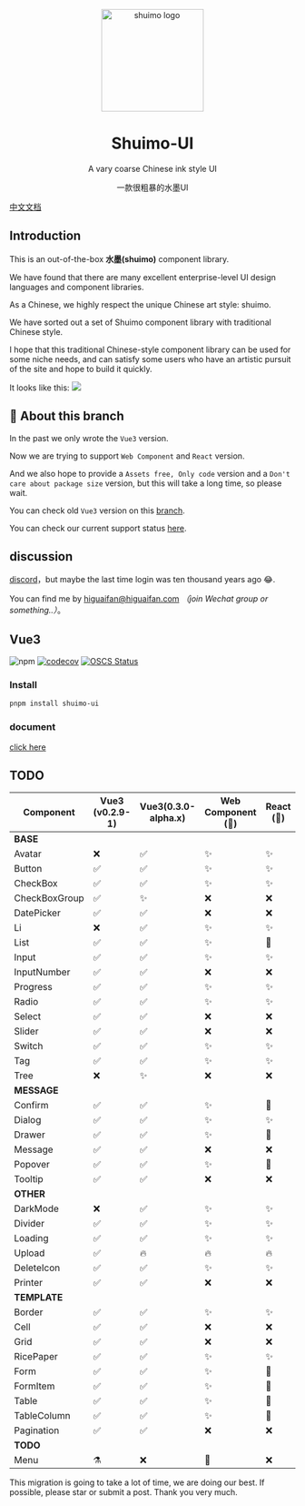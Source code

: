<p align="center">
  <a href="https://shuimo.design" target="_blank" rel="noopener noreferrer">
    <img width="180" src="https://raw.githubusercontent.com/janghood/shuimo-ui/main/assets/icons/logo.svg" 
        alt="shuimo logo">
  </a>
</p>
<h1 align="center">Shuimo-UI</h1>

<p align="center">A vary coarse Chinese ink style UI</p>
<p align="center">一款很粗暴的水墨UI</p>

[中文文档](https://github.com/janghood/shuimo-ui/blob/main/assets/README/README.zh.md)

## Introduction

This is an out-of-the-box **水墨(shuimo)** component library.

We have found that there are many excellent enterprise-level UI design languages and component libraries.

As a Chinese, we highly respect the unique Chinese art style: shuimo.

We have sorted out a set of Shuimo component library with traditional Chinese style.

I hope that this traditional Chinese-style component library can be used for some niche needs, and can satisfy some
users who have an artistic pursuit of the site and hope to build it quickly.

It looks like this:
<img src="https://github.com/janghood/shuimo-ui/blob/main/assets/img/example.png?raw=true">

## 🚧 About this branch

In the past we only wrote the `Vue3` version.

Now we are trying to support `Web Component` and `React` version.

And we also hope to provide a `Assets free, Only code` version and a `Don't care about package size` version,
but this will take a long time, so please wait.

You can check old `Vue3` version on this [branch](https://github.com/janghood/shuimo-ui/tree/vue).

You can check our current support status [here](https://github.com/janghood/shuimo-ui/tree/main#TODO).

## discussion

[discord](https://discord.gg/xy3BenWvYj)，but maybe the last time login was ten thousand years ago 😂.

You can find me by <a href="mailto:higuaifan@higuaifan.com">higuaifan@higuaifan.com</a>  _（join Wechat group or something..）_。

## Vue3

![npm](https://img.shields.io/npm/v/shuimo-ui?color=%23c50315&style=flat-square)
[![codecov](https://codecov.io/gh/janghood/shuimo-ui/branch/master/graph/badge.svg?token=JYTSFCTMZD)](https://codecov.io/gh/janghood/shuimo-ui)
[![OSCS Status](https://www.oscs1024.com/platform/badge/janghood/shuimo-ui.svg?size=small)](https://www.oscs1024.com/project/janghood/shuimo-ui?ref=badge_small)

### Install

```bash
pnpm install shuimo-ui
```

### document

[click here](https://shuimo.design)

## TODO

| Component     | Vue3 (v0.2.9-1) | Vue3(0.3.0-alpha.x) | Web Component (🚧) | React (🚧) |
|---------------|-----------------|---------------------|--------------------|------------|
| **BASE**      |                 |                     |                    |            |
| Avatar        | ❌               | ✅                   | ✨                  | ✨          |
| Button        | ✅               | ✅                   | ✨                  | ✨          |
| CheckBox      | ✅               | ✅                   | ✨                  | ✨          |
| CheckBoxGroup | ✅               | ✨                   | ❌                  | ❌          |
| DatePicker    | ✅               | ✅                   | ❌                  | ❌          |
| Li            | ❌               | ✅                   | ✨                  | ✨          |
| List          | ✅               | ✅                   | ✨                  | 🚧         |
| Input         | ✅               | ✅                   | ✨                  | ✨          |
| InputNumber   | ✅               | ✅                   | ❌                  | ❌          |
| Progress      | ✅               | ✅                   | ✨                  | ✨          |
| Radio         | ✅               | ✅                   | ✨                  | ✨          |
| Select        | ✅               | ✅                   | ❌                  | ❌          |
| Slider        | ✅               | ✅                   | ❌                  | ❌          |
| Switch        | ✅               | ✅                   | ✨                  | ✨          |
| Tag           | ✅               | ✅                   | ✨                  | ✨          |
| Tree          | ❌               | ✨                   | ❌                  | ❌          |
| **MESSAGE**   |                 |                     |                    |            |
| Confirm       | ✅               | ✅                   | ✨                  | 🚧         |
| Dialog        | ✅               | ✅                   | ✨                  | ✨          |
| Drawer        | ✅               | ✅                   | ✨                  | 🚧         |
| Message       | ✅               | ✅                   | ❌                  | ❌          |
| Popover       | ✅               | ✅                   | ✨                  | 🚧         |
| Tooltip       | ✅               | ✅                   | ❌                  | ❌          |
| **OTHER**     |                 |                     |                    |            |
| DarkMode      | ❌               | ✅                   | ✨                  | ✨          |
| Divider       | ✅               | ✅                   | ✨                  | ✨          |
| Loading       | ✅               | ✅                   | ✨                  | ✨          |
| Upload        | ✅               | 🔥                  | 🔥                 | 🔥         |
| DeleteIcon    | ✅               | ✅                   | ✨                  | ✨          |
| Printer       | ✅               | ✅                   | ❌                  | ❌          |
| **TEMPLATE**  |                 |                     |                    |            |
| Border        | ✅               | ✅                   | ✨                  | ✨          |
| Cell          | ✅               | ✅                   | ❌                  | ❌          |
| Grid          | ✅               | ✅                   | ❌                  | ❌          |
| RicePaper     | ✅               | ✅                   | ✨                  | ✨          |
| Form          | ✅               | ✅                   | ✨                  | 🚧         |
| FormItem      | ✅               | ✅                   | ✨                  | 🚧         |
| Table         | ✅               | ✅                   | ✨                  | 🚧         |
| TableColumn   | ✅               | ✅                   | ✨                  | 🚧         |
| Pagination    | ✅               | ✅                   | ❌                  | ❌          |
| **TODO**      |                 |                     |                    |            |
| Menu          | ⚗️              | ❌                   | 🚧️                | ❌          |


This migration is going to take a lot of time, we are doing our best. If possible, please star or submit a post. Thank you very much.
